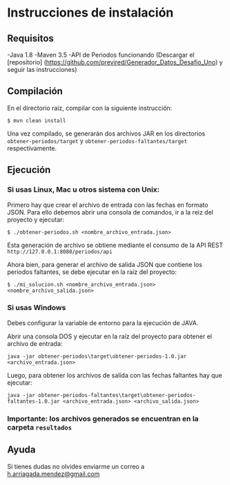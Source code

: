 # Instrucciones de instalación

## Requisitos

-Java 1.8
-Maven 3.5
-API de Periodos funcionando (Descargar el [repositorio] (https://github.com/previred/Generador_Datos_Desafio_Uno) 
y seguir las instrucciones)

## Compilación

En el directorio raìz, compilar con la siguiente instrucción:

`$ mvn clean install`

Una vez compilado, se generarán dos archivos JAR en los directorios `obtener-periodos/target`
y `obtener-periodos-faltantes/target` respectivamente.

## Ejecución

### Si usas Linux, Mac u otros sistema con Unix:

Primero hay que crear el archivo de entrada con las fechas en formato JSON. Para ello debemos
abrir una consola de comandos, ir a la reìz del proyecto y ejecutar:

`$ ./obtener-periodos.sh <nombre_archivo_entrada.json>`

Esta generación de archivo se obtiene mediante el consumo de la API REST 
`http://127.0.0.1:8080/periodos/api`

Ahora bien, para generar el archivo de salida JSON que contiene los periodos faltantes, se debe
ejecutar en la raíz del proyecto:

 `$ ./mi_solucion.sh <nombre_archivo_entrada.json> <nombre_archivo_salida.json>`

### Si usas Windows

Debes configurar la variable de entorno para la ejecución de JAVA.

Abrir una consola DOS y ejecutar en la raíz del proyecto para obtener el archivo de entrada:

`java -jar obtener-periodos\target\obtener-periodos-1.0.jar <archivo_entrada.json>`

Luego, para obtener los archivos de salida con las fechas faltantes hay que ejecutar:

`java -jar obtener-periodos-faltantes\target\obtener-periodos-faltantes-1.0.jar <archivo_entrada.json> <archivo_salida.json>`

### Importante: los archivos generados se encuentran en la carpeta `resultados`

## Ayuda

Si tienes dudas no olvides enviarme un correo a h.arriagada.mendez@gmail.com 